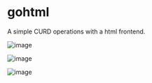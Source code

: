 # gohtml

A simple CURD operations with a html frontend.

![image](https://user-images.githubusercontent.com/24230662/125178984-99ec9800-e207-11eb-8403-faff0f9b5a7e.png)


![image](https://user-images.githubusercontent.com/24230662/125178977-85a89b00-e207-11eb-9b30-58908235aa64.png)

![image](https://user-images.githubusercontent.com/24230662/125178992-a40e9680-e207-11eb-82fd-a854dbb12c7f.png)


